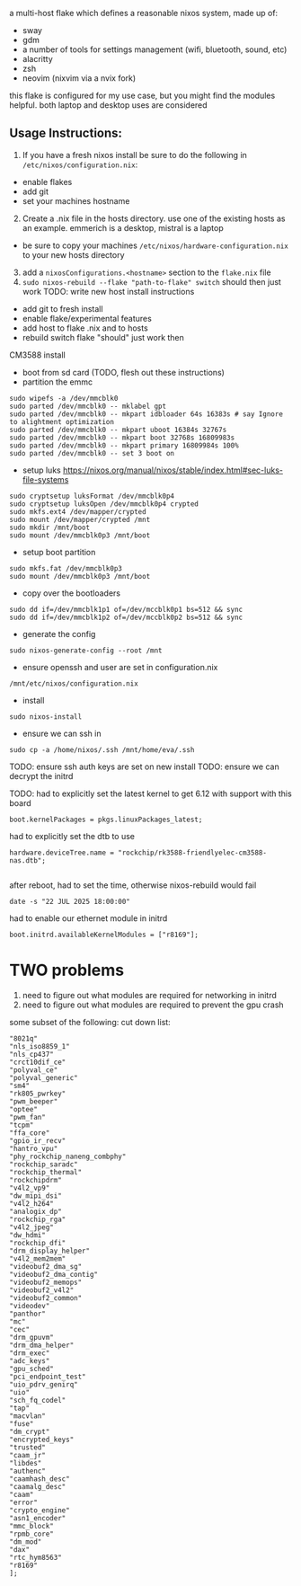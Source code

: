 a multi-host flake which defines a reasonable nixos system, made up of:
- sway
- gdm
- a number of tools for settings management (wifi, bluetooth, sound, etc)
- alacritty
- zsh
- neovim (nixvim via a nvix fork)

this flake is configured for my use case, but you might find the modules helpful.
both laptop and desktop uses are considered

## Usage Instructions:
1) If you have a fresh nixos install be sure to do the following in `/etc/nixos/configuration.nix`:
  - enable flakes
  - add git
  - set your machines hostname
2) Create a <hostname>.nix file in the hosts directory. use one of the existing hosts as an example. emmerich is a desktop, mistral is a laptop
  - be sure to copy your machines `/etc/nixos/hardware-configuration.nix` to your new hosts directory
3) add a `nixosConfigurations.<hostname>` section to the `flake.nix` file
4) `sudo nixos-rebuild --flake "path-to-flake" switch` should then just work
TODO: write new host install instructions
- add git to fresh install
- enable flake/experimental features
- add host to flake .nix and to hosts
- rebuild switch flake "should" just work then


CM3588 install

- boot from sd card (TODO, flesh out these instructions)
- partition the emmc
```
sudo wipefs -a /dev/mmcblk0
sudo parted /dev/mmcblk0 -- mklabel gpt
sudo parted /dev/mmcblk0 -- mkpart idbloader 64s 16383s # say Ignore to alightment optimization
sudo parted /dev/mmcblk0 -- mkpart uboot 16384s 32767s
sudo parted /dev/mmcblk0 -- mkpart boot 32768s 16809983s
sudo parted /dev/mmcblk0 -- mkpart primary 16809984s 100%
sudo parted /dev/mmcblk0 -- set 3 boot on
```

- setup luks
https://nixos.org/manual/nixos/stable/index.html#sec-luks-file-systems
```
sudo cryptsetup luksFormat /dev/mmcblk0p4
sudo cryptsetup luksOpen /dev/mmcblk0p4 crypted
sudo mkfs.ext4 /dev/mapper/crypted
sudo mount /dev/mapper/crypted /mnt
sudo mkdir /mnt/boot
sudo mount /dev/mmcblk0p3 /mnt/boot
```

- setup boot partition
```
sudo mkfs.fat /dev/mmcblk0p3
sudo mount /dev/mmcblk0p3 /mnt/boot

```

- copy over the bootloaders
```
sudo dd if=/dev/mmcblk1p1 of=/dev/mccblk0p1 bs=512 && sync
sudo dd if=/dev/mmcblk1p2 of=/dev/mccblk0p2 bs=512 && sync
```



- generate the config
```
sudo nixos-generate-config --root /mnt
```

- ensure openssh and user are set in configuration.nix
```
/mnt/etc/nixos/configuration.nix
```

- install
```
sudo nixos-install
```

- ensure we can ssh in
```
sudo cp -a /home/nixos/.ssh /mnt/home/eva/.ssh
```

TODO: ensure ssh auth keys are set on new install
TODO: ensure we can decrypt the initrd

TODO:
had to explicitly set the latest kernel to get 6.12 with support with this board
```
boot.kernelPackages = pkgs.linuxPackages_latest;

```

had to explicitly set the dtb to use
```
hardware.deviceTree.name = "rockchip/rk3588-friendlyelec-cm3588-nas.dtb";


```


after reboot, had to set the time, otherwise nixos-rebuild would fail
```
date -s "22 JUL 2025 18:00:00"
```

had to enable our ethernet module in initrd
```
boot.initrd.availableKernelModules = ["r8169"];
```


# TWO problems

1) need to figure out what modules are required for networking in initrd
2) need to figure out what modules are required to prevent the gpu crash

some subset of the following:
cut down list:
```
"8021q"
"nls_iso8859_1"
"nls_cp437"
"crct10dif_ce"
"polyval_ce"
"polyval_generic"
"sm4"
"rk805_pwrkey"
"pwm_beeper"
"optee"
"pwm_fan"
"tcpm"
"ffa_core"
"gpio_ir_recv"
"hantro_vpu"
"phy_rockchip_naneng_combphy"
"rockchip_saradc"
"rockchip_thermal"
"rockchipdrm"
"v4l2_vp9"
"dw_mipi_dsi"
"v4l2_h264"
"analogix_dp"
"rockchip_rga"
"v4l2_jpeg"
"dw_hdmi"
"rockchip_dfi"
"drm_display_helper"
"v4l2_mem2mem"
"videobuf2_dma_sg"
"videobuf2_dma_contig"
"videobuf2_memops"
"videobuf2_v4l2"
"videobuf2_common"
"videodev"
"panthor"
"mc"
"cec"
"drm_gpuvm"
"drm_dma_helper"
"drm_exec"
"adc_keys"
"gpu_sched"
"pci_endpoint_test"
"uio_pdrv_genirq"
"uio"
"sch_fq_codel"
"tap"
"macvlan"
"fuse"
"dm_crypt"
"encrypted_keys"
"trusted"
"caam_jr"
"libdes"
"authenc"
"caamhash_desc"
"caamalg_desc"
"caam"
"error"
"crypto_engine"
"asn1_encoder"
"mmc_block"
"rpmb_core"
"dm_mod"
"dax"
"rtc_hym8563"
"r8169"
];
```
```
